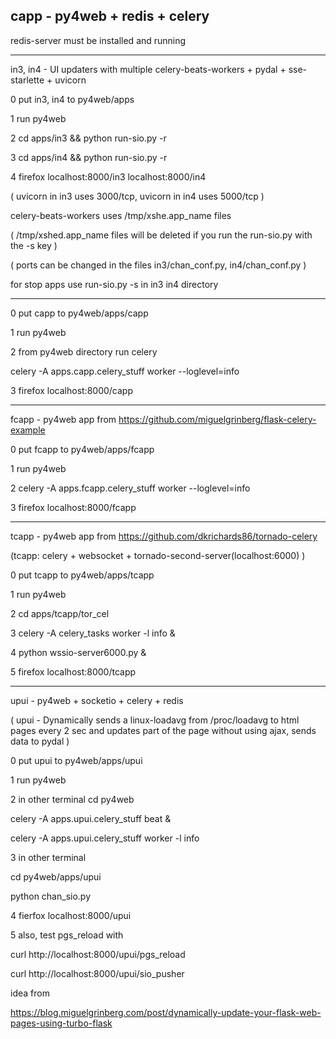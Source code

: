 ## capp - py4web + redis + celery

redis-server must be installed and running

----------------------------------------
in3, in4 - UI updaters with multiple celery-beats-workers + pydal + sse-starlette + uvicorn

0 put in3, in4 to py4web/apps

1 run py4web

2 cd apps/in3 && python run-sio.py -r

3 cd apps/in4 && python run-sio.py -r

4 firefox localhost:8000/in3  localhost:8000/in4

( uvicorn in in3 uses 3000/tcp, uvicorn in in4 uses 5000/tcp )

celery-beats-workers uses /tmp/xshe.app_name files 

( /tmp/xshed.app_name files will be deleted if you run the run-sio.py with the -s key  )

( ports can be changed in the files in3/chan_conf.py, in4/chan_conf.py  )

for stop apps use run-sio.py -s in in3 in4  directory


----------------------------------------

0 put capp to py4web/apps/capp

1 run py4web

2 from py4web directory run celery

  celery -A apps.capp.celery_stuff worker --loglevel=info

3 firefox localhost:8000/capp

----------------------------------------

fcapp - py4web app from https://github.com/miguelgrinberg/flask-celery-example

0 put fcapp to py4web/apps/fcapp

1 run py4web

2 celery -A apps.fcapp.celery_stuff worker --loglevel=info

3 firefox localhost:8000/fcapp

----------------------------------------

tcapp - py4web app from https://github.com/dkrichards86/tornado-celery 


(tcapp:  celery + websocket + tornado-second-server(localhost:6000) )


0 put tcapp to py4web/apps/tcapp

1 run py4web

2 cd apps/tcapp/tor_cel

3 celery -A celery_tasks worker -l info &

4 python wssio-server6000.py &

5 firefox localhost:8000/tcapp

---------------------------------------

upui - py4web + socketio + celery + redis

( upui - Dynamically sends a linux-loadavg from /proc/loadavg to html pages every 2 sec and 
updates part of the page without using ajax, sends data to pydal   )


0 put upui to py4web/apps/upui

1 run py4web

2 in other terminal 
  cd py4web

celery -A apps.upui.celery_stuff beat &

celery -A apps.upui.celery_stuff worker -l info

3 in other terminal

  cd py4web/apps/upui 

  python chan_sio.py

4 fierfox localhost:8000/upui

5 also, test pgs_reload with

  curl http://localhost:8000/upui/pgs_reload

  curl http://localhost:8000/upui/sio_pusher


idea from 

https://blog.miguelgrinberg.com/post/dynamically-update-your-flask-web-pages-using-turbo-flask

